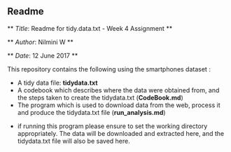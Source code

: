 
## Readme

** _Title_: Readme for tidy.data.txt - Week 4 Assignment **

** _Author_: Nilmini W **

** _Date_: 12 June 2017 **



This repository contains the following using the smartphones dataset :
* A tidy data file: **tidydata.txt**
* A codebook which describes where the data were obtained from, and the steps taken to create the tidydata.txt (**CodeBook.md**)
* The program which is used to download data from the web, process it and produce the tidydata.txt file (**run_analysis.md**)
+ if running this program please ensure to set the working directory appropriately. The data will be downloaded and extracted here, and the tidydata.txt file will also be saved here.